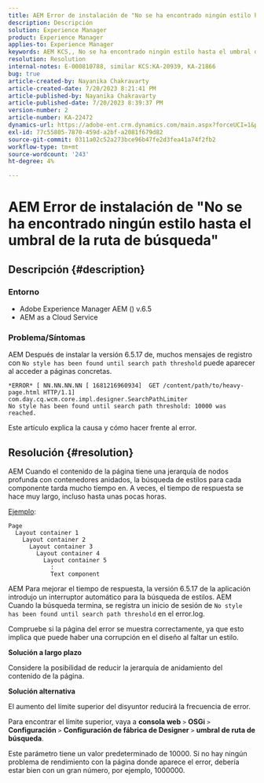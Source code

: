 ```yaml
---
title: AEM Error de instalación de "No se ha encontrado ningún estilo hasta el umbral de la ruta de búsqueda"
description: Descripción
solution: Experience Manager
product: Experience Manager
applies-to: Experience Manager
keywords: AEM KCS,, No se ha encontrado ningún estilo hasta el umbral de ruta de búsqueda, jerarquía de nodos profundos, contenedores anidados
resolution: Resolution
internal-notes: E-000810788, similar KCS:KA-20939, KA-21866
bug: true
article-created-by: Nayanika Chakravarty
article-created-date: 7/20/2023 8:21:41 PM
article-published-by: Nayanika Chakravarty
article-published-date: 7/20/2023 8:39:37 PM
version-number: 2
article-number: KA-22472
dynamics-url: https://adobe-ent.crm.dynamics.com/main.aspx?forceUCI=1&pagetype=entityrecord&etn=knowledgearticle&id=25b2de03-3b27-ee11-9966-6045bd006149
exl-id: 77c55805-7870-459d-a2bf-a2081f679d82
source-git-commit: 0311a02c52a273bce96b47fe2d3fea41a74f2fb2
workflow-type: tm+mt
source-wordcount: '243'
ht-degree: 4%

---
```


# AEM Error de instalación de &quot;No se ha encontrado ningún estilo hasta el umbral de la ruta de búsqueda&quot;

## Descripción {#description}


### Entorno

- Adobe Experience Manager AEM () v.6.5
- AEM as a Cloud Service


### Problema/Síntomas

AEM Después de instalar la versión 6.5.17 de, muchos mensajes de registro con `No style has been found until search path threshold` puede aparecer al acceder a páginas concretas.


```
*ERROR* [ NN.NN.NN.NN [ 1681216960934]  GET /content/path/to/heavy-page.html HTTP/1.1]  com.day.cq.wcm.core.impl.designer.SearchPathLimiter 
No style has been found until search path threshold: 10000 was reached.
```


Este artículo explica la causa y cómo hacer frente al error.


## Resolución {#resolution}


AEM Cuando el contenido de la página tiene una jerarquía de nodos profunda con contenedores anidados, la búsqueda de estilos para cada componente tarda mucho tiempo en. A veces, el tiempo de respuesta se hace muy largo, incluso hasta unas pocas horas.

<u>Ejemplo</u>:


```
Page
  Layout container 1
    Layout container 2
      Layout container 3
        Layout container 4
          Layout container 5
            :
            Text component
```


AEM Para mejorar el tiempo de respuesta, la versión 6.5.17 de la aplicación introdujo un interruptor automático para la búsqueda de estilos. AEM Cuando la búsqueda termina, se registra un inicio de sesión de `No style has been found until search path threshold` en el error.log.

Compruebe si la página del error se muestra correctamente, ya que esto implica que puede haber una corrupción en el diseño al faltar un estilo.

<b>Solución a largo plazo</b>

Considere la posibilidad de reducir la jerarquía de anidamiento del contenido de la página.

<b>Solución alternativa</b>

El aumento del límite superior del disyuntor reducirá la frecuencia de error.

Para encontrar el límite superior, vaya a <b>consola web</b> `>`  <b>OSGi</b> `>`  <b>Configuración</b> `>`  <b>Configuración de fábrica de Designer</b> `>`  <b>umbral de ruta de búsqueda</b>.

Este parámetro tiene un valor predeterminado de 10000. Si no hay ningún problema de rendimiento con la página donde aparece el error, debería estar bien con un gran número, por ejemplo, 1000000.
